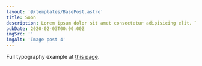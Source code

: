 ```yaml
---
layout: '@/templates/BasePost.astro'
title: Soon
description: Lorem ipsum dolor sit amet consectetur adipisicing elit. Tenetur vero esse non molestias eos excepturi.
pubDate: 2020-02-03T00:00:00Z
imgSrc: ''
imgAlt: 'Image post 4'
---
```


Full typography example at [this page](../sixth-post/).
